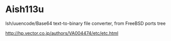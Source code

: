 # Aish113u
Ish/uuencode/Base64 text-to-binary file converter, from FreeBSD ports tree



http://hp.vector.co.jp/authors/VA004474/etc/etc.html
